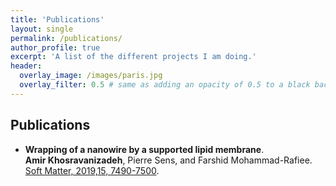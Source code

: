 ```yaml
---
title: 'Publications'
layout: single
permalink: /publications/
author_profile: true
excerpt: 'A list of the different projects I am doing.'
header:
  overlay_image: /images/paris.jpg
  overlay_filter: 0.5 # same as adding an opacity of 0.5 to a black background
---
```


## Publications

- **Wrapping of a nanowire by a supported lipid membrane**. <br/>
**Amir Khosravanizadeh**,   Pierre Sens,  and  Farshid Mohammad-Rafiee. [Soft Matter, 2019,15, 7490-7500](https://pubs.rsc.org/en/content/articlelanding/2019/SM/C9SM00618D).

